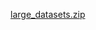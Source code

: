 [large_datasets.zip](https://data.mendeley.com/public-files/datasets/zp9fh6scw9/files/56d219d6-914c-4f85-9af2-459707a4603a/file_downloaded)
